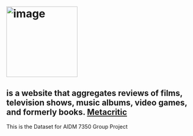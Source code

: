 # <img width="186" alt="image" src="https://user-images.githubusercontent.com/113169589/227984151-822c14eb-783f-4427-8c43-a512f893905d.png"> 
 is a website that aggregates reviews of films, television shows, music albums, video games, and formerly books.
[Metacritic](http://www.metacritic.com)
----------------------------------------------------------------------------------------------------------------------------------
This is the Dataset for AIDM 7350 Group Project

